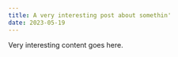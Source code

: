 ```yaml
---
title: A very interesting post about somethin'
date: 2023-05-19
---
```


Very interesting content goes here.
